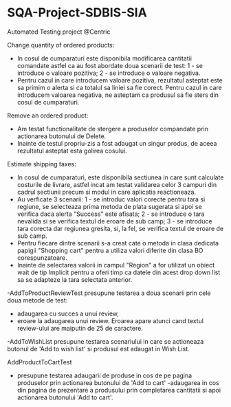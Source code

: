 # SQA-Project-SDBIS-SIA
Automated Testing project @Centric

Change quantity of ordered products: 
- In cosul de cumparaturi este disponibila modificarea cantitatii comandate astfel ca au fost abordate doua scenarii de test: 
1 - se introduce o valoare pozitiva; 
2 - se introduce o valoare negativa. 
- Pentru cazul in care introducem valoare pozitiva, rezultatul asteptat este sa primim o alerta si ca totalul sa liniei sa fie corect. Pentru cazul in care introducem valoarea negativa, ne asteptam ca produsul sa fie sters din cosul de cumparaturi.

Remove an ordered product: 
- Am testat functionalitate de stergere a produselor compandate prin actionarea butonului de Delete. 
- Inainte de testul propriu-zis a fost adaugat un singur produs, de aceea rezultatul asteptat esta golirea cosului. 

Estimate shipping taxes: 
- In cosul de cumparaturi, este disponibila sectiunea in care sunt calculate costurile de livrare, astfel incat am testat validarea celor 3 campuri din cadrul sectiunii precum si modul in care aplicatia reactioneaza. 
- Au verficate 3 scenarii: 
1 - se introduc valori corecte pentru tara si regiune, se selecteaza prima metoda de plata sugerata si apoi se verifica daca alerta "Success" este afisata; 
2 - se introduce o tara nevalida si se verifica textul de eroare de sub camp; 
3 - se introduce tara corecta dar regiunea gresita, si, la fel, se verifica textul de eroare de sub camp.
- Pentru fiecare dintre scenarii s-a creat cate o metoda in clasa dedicata papigii "Shopping cart" pentru a utiliza valori diferite din clasa BO corespunzatoare. 
- Inainte de selectarea valorii in campul "Region" a for utilizat un obiect wait de tip Implicit pentru a oferi timp ca datele din acest drop down list sa se adapteze la tara selectata anterior.

-AddToProductReviewTest 
presupune testarea a doua scenarii prin cele doua metode de test:
  - adaugarea cu succes a unui review,
  - eroare la adaugarea unui review. Eroarea apare atunci cand textul review-ului are maiputin de 25 de caractere.

-AddToWishList
presupune testarea scenariului in care se actioneaza butonul de 'Add to wish list' si produsul est adaugat in Wish List.

AddProductToCartTest 
- presupune testarea adaugarii de produse in cos de pe pagina produselor prin actionarea butonului de 'Add to cart' 
-adaugarea in cos din pagina de prezentare a produsului prin completarea cantitatii si apoi actionarea butonului 'Add to cart'.
